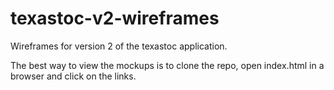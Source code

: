 # texastoc-v2-wireframes

Wireframes for version 2 of the texastoc application.

The best way to view the mockups is to clone the repo, open index.html in a browser and click on the links.
